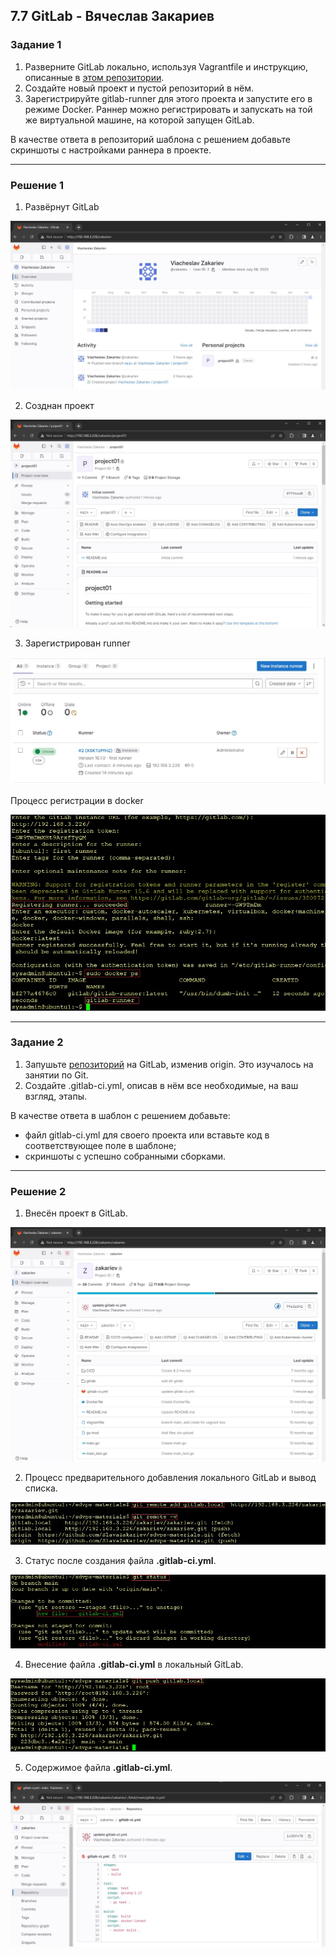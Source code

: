## 7.7 GitLab - Вячеслав Закариев

### Задание 1

1. Разверните GitLab локально, используя Vagrantfile и инструкцию, описанные в [этом репозитории](https://github.com/netology-code/sdvps-materials/tree/main/gitlab).
2. Создайте новый проект и пустой репозиторий в нём.
3. Зарегистрируйте gitlab-runner для этого проекта и запустите его в режиме Docker. Раннер можно регистрировать и запускать на той же виртуальной машине, на которой запущен GitLab.

В качестве ответа в репозиторий шаблона с решением добавьте скриншоты с настройками раннера в проекте.

---

### Решение 1

1. Развёрнут GitLab

![gitlab](https://github.com/SlavaZakariev/netology/blob/20c21427d6ec7be049cba5400de31b9afb38ab66/ci-cd/7.7_gitlab/resources/gitlab_1.4.jpg)

2. Созднан проект

![project](https://github.com/SlavaZakariev/netology/blob/20c21427d6ec7be049cba5400de31b9afb38ab66/ci-cd/7.7_gitlab/resources/gitlab_1.1.jpg)

3. Зарегистрирован runner

![runner](https://github.com/SlavaZakariev/netology/blob/20c21427d6ec7be049cba5400de31b9afb38ab66/ci-cd/7.7_gitlab/resources/gitlab_1.3.jpg)

Процесс регистрации в docker

![docker](https://github.com/SlavaZakariev/netology/blob/20c21427d6ec7be049cba5400de31b9afb38ab66/ci-cd/7.7_gitlab/resources/gitlab_1.2.jpg)

---

### Задание 2

1. Запушьте [репозиторий](https://github.com/netology-code/sdvps-materials/tree/main/gitlab) на GitLab, изменив origin. Это изучалось на занятии по Git.
2. Создайте .gitlab-ci.yml, описав в нём все необходимые, на ваш взгляд, этапы.

В качестве ответа в шаблон с решением добавьте:

* файл gitlab-ci.yml для своего проекта или вставьте код в соответствующее поле в шаблоне;
* скриншоты с успешно собранными сборками.

---

### Решение 2

1. Внесён проект в GitLab.

![gitlab.local](https://github.com/SlavaZakariev/netology/blob/a625f7a14ca6b5065135ad234e04d80afe8bce40/ci-cd/7.7_gitlab/resources/gitlab_1.10.jpg)

2. Процесс предварительного добавления локального GitLab и вывод списка.

![remote](https://github.com/SlavaZakariev/netology/blob/beb6b0452d97be429c338bcec26f69c39a22a03e/ci-cd/7.7_gitlab/resources/gitlab_1.6.jpg)

3. Статус после создания файла **.gitlab-ci.yml**.

![yml](https://github.com/SlavaZakariev/netology/blob/beb6b0452d97be429c338bcec26f69c39a22a03e/ci-cd/7.7_gitlab/resources/gitlab_1.7.jpg)

4. Внесение файла **.gitlab-ci.yml** в локальный GitLab.

![push.yml](https://github.com/SlavaZakariev/netology/blob/beb6b0452d97be429c338bcec26f69c39a22a03e/ci-cd/7.7_gitlab/resources/gitlab_1.8.jpg)

5. Содержимое файла **.gitlab-ci.yml**.

![cat.yml](https://github.com/SlavaZakariev/netology/blob/eb265a797c3266135025592daf4d44dcf67e98bc/ci-cd/7.7_gitlab/resources/gitlab_1.9.jpg)

